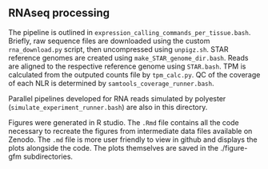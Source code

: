 ## RNAseq processing 

The pipeline is outlined in `expression_calling_commands_per_tissue.bash`. Briefly, raw sequence files are downloaded using the custom `rna_download.py` script, then uncompressed using `unpigz.sh`. STAR reference genomes are created using `make_STAR_genome_dir.bash`. Reads are aligned to the respective reference genome using `STAR.bash`. TPM is calculated from the outputed counts file by `tpm_calc.py`. QC of the coverage of each NLR is determined by `samtools_coverage_runner.bash`. 

Parallel pipelines developed for RNA reads simulated by polyester (`simulate_experiment_runner.bash`) are also in this directory. 

Figures were generated in R studio. The `.Rmd` file contains all the code necessary to recreate the figures from intermediate data files available on Zenodo. The `.md` file is more user friendly to view in github and displays the plots alongside the code. The plots themselves are saved in the ./figure-gfm subdirectories.
